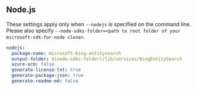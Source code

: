 ## Node.js

These settings apply only when `--nodejs` is specified on the command line.
Please also specify `--node-sdks-folder=<path to root folder of your microsoft-sdk-for-node clone>`.

``` yaml $(nodejs)
nodejs:
  package-name: microsoft-bing-entitysearch
  output-folder: $(node-sdks-folder)/lib/services/BingEntitySearch
  azure-arm: false
  generate-license-txt: true
  generate-package-json: true
  generate-readme-md: false
```
